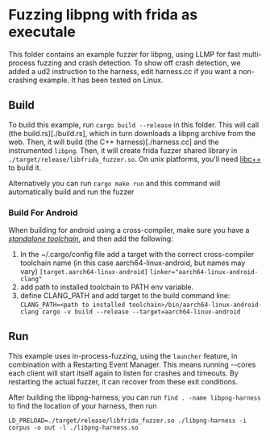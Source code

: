 # Fuzzing libpng with frida as executale

This folder contains an example fuzzer for libpng, using LLMP for fast multi-process fuzzing and crash detection.
To show off crash detection, we added a ud2 instruction to the harness, edit harness.cc if you want a non-crashing example.
It has been tested on Linux.

## Build

To build this example, run `cargo build --release` in this folder.
This will call (the build.rs)[./build.rs], which in turn downloads a libpng archive from the web.
Then, it will build (the C++ harness)[./harness.cc] and the instrumented `libpng`.
Then, it will create frida fuzzer shared library in `./target/release/libfrida_fuzzer.so`.
On unix platforms, you'll need [libc++](https://libcxx.llvm.org/) to build it.

Alternatively you can run `cargo make run` and this command will automatically build and run the fuzzer

### Build For Android
When building for android using a cross-compiler, make sure you have a [_standalone toolchain_](https://developer.android.com/ndk/guides/other_build_systems), and then add the following:
1. In the ~/.cargo/config file add a target with the correct cross-compiler toolchain name (in this case aarch64-linux-android, but names may vary)
`[target.aarch64-linux-android]`
`linker="aarch64-linux-android-clang"`
2. add path to installed toolchain to PATH env variable.
3. define CLANG_PATH and add target to the build command line:
`CLANG_PATH=<path to installed toolchain>/bin/aarch64-linux-android-clang cargo -v build --release --target=aarch64-linux-android`

## Run

This example uses in-process-fuzzing, using the `launcher` feature, in combination with a Restarting Event Manager.
This means running --cores each client will start itself again to listen for crashes and timeouts.
By restarting the actual fuzzer, it can recover from these exit conditions.

After building the libpng-harness, you can run `find . -name libpng-harness` to find the location of your harness, then run

```
LD_PRELOAD=./target/release/libfrida_fuzzer.so ./libpng-harness -i corpus -o out -l ./libpng-harness.so
```